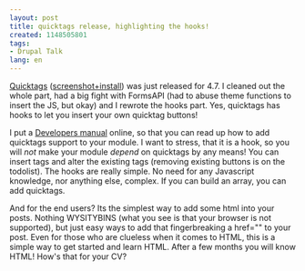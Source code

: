 ```yaml
---
layout: post
title: quicktags release, highlighting the hooks!
created: 1148505801
tags:
- Drupal Talk
lang: en
---
```

[Quicktags](http://drupal.org/project/quicktags) ([screenshot+install](http://www.webschuur.com/modules/quicktags)) was just released for 4.7. I cleaned out the whole part, had a big fight with FormsAPI (had to abuse theme functions to insert the JS, but okay) and I rewrote the hooks part. Yes, quicktags has hooks to let you insert your own quicktag buttons!
 
I put a [Developers manual](http://webschuur.com/node/628) online, so that you can read up how to add quicktags support to your module. I want to stress, that it is a hook, so you will *not* make your module *depend* on quicktags by any means! 
You can insert tags and alter the existing tags (removing existing buttons is on the todolist). The hooks are really simple. No need for any Javascript knowledge, nor anything else, complex. If you can build an array, you can add quicktags. 

And for the end users? Its the simplest way to add some html into your posts. Nothing WYSITYBINS (what you see is that your browser is not supported), but just easy ways to add that fingerbreaking a href="" to your post. Even for those who are clueless when it comes to HTML, this is a simple way to get started and learn HTML. After a few months you will know HTML! How's that for your CV?

